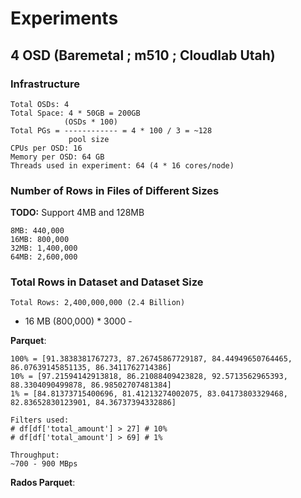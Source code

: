 # Experiments

## 4 OSD (Baremetal ; m510 ; Cloudlab Utah)

###  Infrastructure
```
Total OSDs: 4
Total Space: 4 * 50GB = 200GB
            (OSDs * 100)
Total PGs = ------------ = 4 * 100 / 3 = ~128
             pool size  
CPUs per OSD: 16
Memory per OSD: 64 GB
Threads used in experiment: 64 (4 * 16 cores/node)
```

### Number of Rows in Files of Different Sizes
**TODO:** Support 4MB and 128MB
```
8MB: 440,000
16MB: 800,000
32MB: 1,400,000
64MB: 2,600,000
```

### Total Rows in Dataset and Dataset Size

```
Total Rows: 2,400,000,000 (2.4 Billion)
```

* 16 MB (800,000) * 3000 - 

**Parquet**:
```
100% = [91.3838381767273, 87.26745867729187, 84.44949650764465, 86.07639145851135, 86.3411762714386]
10% = [97.21594142913818, 86.21088409423828, 92.5713562965393, 88.3304090499878, 86.98502707481384]
1% = [84.81373715400696, 81.41213274002075, 83.04173803329468, 82.83652830123901, 84.36737394332886]

Filters used:
# df[df['total_amount'] > 27] # 10%
# df[df['total_amount'] > 69] # 1%

Throughput: 
~700 - 900 MBps
```

**Rados Parquet**: 
```
```
